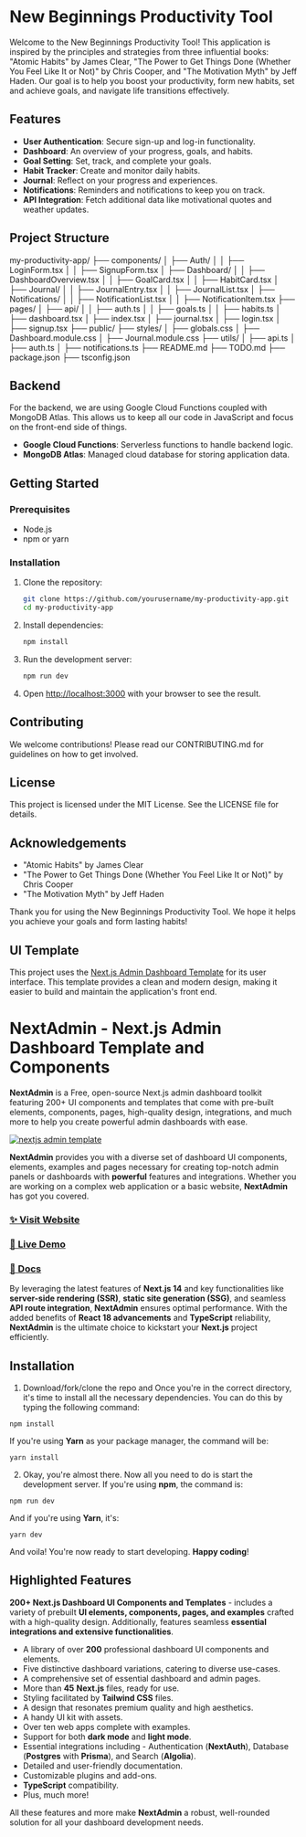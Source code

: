 # New Beginnings Productivity Tool

Welcome to the New Beginnings Productivity Tool! This application is inspired by the principles and strategies from three influential books: "Atomic Habits" by James Clear, "The Power to Get Things Done (Whether You Feel Like It or Not)" by Chris Cooper, and "The Motivation Myth" by Jeff Haden. Our goal is to help you boost your productivity, form new habits, set and achieve goals, and navigate life transitions effectively.

## Features

- **User Authentication**: Secure sign-up and log-in functionality.
- **Dashboard**: An overview of your progress, goals, and habits.
- **Goal Setting**: Set, track, and complete your goals.
- **Habit Tracker**: Create and monitor daily habits.
- **Journal**: Reflect on your progress and experiences.
- **Notifications**: Reminders and notifications to keep you on track.
- **API Integration**: Fetch additional data like motivational quotes and weather updates.

## Project Structure
my-productivity-app/
├── components/
│   ├── Auth/
│   │   ├── LoginForm.tsx
│   │   ├── SignupForm.tsx
│   ├── Dashboard/
│   │   ├── DashboardOverview.tsx
│   │   ├── GoalCard.tsx
│   │   ├── HabitCard.tsx
│   ├── Journal/
│   │   ├── JournalEntry.tsx
│   │   ├── JournalList.tsx
│   ├── Notifications/
│   │   ├── NotificationList.tsx
│   │   ├── NotificationItem.tsx
├── pages/
│   ├── api/
│   │   ├── auth.ts
│   │   ├── goals.ts
│   │   ├── habits.ts
│   ├── dashboard.tsx
│   ├── index.tsx
│   ├── journal.tsx
│   ├── login.tsx
│   ├── signup.tsx
├── public/
├── styles/
│   ├── globals.css
│   ├── Dashboard.module.css
│   ├── Journal.module.css
├── utils/
│   ├── api.ts
│   ├── auth.ts
│   ├── notifications.ts
├── README.md
├── TODO.md
├── package.json
├── tsconfig.json

## Backend

For the backend, we are using Google Cloud Functions coupled with MongoDB Atlas. This allows us to keep all our code in JavaScript and focus on the front-end side of things.

- **Google Cloud Functions**: Serverless functions to handle backend logic.
- **MongoDB Atlas**: Managed cloud database for storing application data.

## Getting Started

### Prerequisites

- Node.js
- npm or yarn

### Installation

1. Clone the repository:
    ```sh
    git clone https://github.com/yourusername/my-productivity-app.git
    cd my-productivity-app
    ```

2. Install dependencies:
    ```sh
    npm install
    ```

3. Run the development server:
    ```sh
    npm run dev
    ```

4. Open [http://localhost:3000](http://localhost:3000) with your browser to see the result.

## Contributing

We welcome contributions! Please read our CONTRIBUTING.md for guidelines on how to get involved.

## License

This project is licensed under the MIT License. See the LICENSE file for details.

## Acknowledgements

- "Atomic Habits" by James Clear
- "The Power to Get Things Done (Whether You Feel Like It or Not)" by Chris Cooper
- "The Motivation Myth" by Jeff Haden

Thank you for using the New Beginnings Productivity Tool. We hope it helps you achieve your goals and form lasting habits!

## UI Template

This project uses the [Next.js Admin Dashboard Template](https://github.com/NextAdminHQ/nextjs-admin-dashboard) for its user interface. This template provides a clean and modern design, making it easier to build and maintain the application's front end.

# NextAdmin - Next.js Admin Dashboard Template and Components

**NextAdmin** is a Free, open-source Next.js admin dashboard toolkit featuring 200+ UI components and templates that come with pre-built elements, components, pages, high-quality design, integrations, and much more to help you create powerful admin dashboards with ease.


[![nextjs admin template](https://cdn.pimjo.com/nextadmin-2.png)](https://nextadmin.co/)


**NextAdmin** provides you with a diverse set of dashboard UI components, elements, examples and pages necessary for creating top-notch admin panels or dashboards with **powerful** features and integrations. Whether you are working on a complex web application or a basic website, **NextAdmin** has got you covered.

### [✨ Visit Website](https://nextadmin.co/)
### [🚀 Live Demo](https://demo.nextadmin.co/)
### [📖 Docs](https://docs.nextadmin.co/)

By leveraging the latest features of **Next.js 14** and key functionalities like **server-side rendering (SSR)**, **static site generation (SSG)**, and seamless **API route integration**, **NextAdmin** ensures optimal performance. With the added benefits of **React 18 advancements** and **TypeScript** reliability, **NextAdmin** is the ultimate choice to kickstart your **Next.js** project efficiently.

## Installation

1. Download/fork/clone the repo and Once you're in the correct directory, it's time to install all the necessary dependencies. You can do this by typing the following command:

```
npm install
```
If you're using **Yarn** as your package manager, the command will be:

```
yarn install
```

2. Okay, you're almost there. Now all you need to do is start the development server. If you're using **npm**, the command is:

```
npm run dev
```
And if you're using **Yarn**, it's:

```
yarn dev
```

And voila! You're now ready to start developing. **Happy coding**!

## Highlighted Features
**200+ Next.js Dashboard Ul Components and Templates** - includes a variety of prebuilt **Ul elements, components, pages, and examples** crafted with a high-quality design.
Additionally, features seamless **essential integrations and extensive functionalities**.

- A library of over **200** professional dashboard UI components and elements.
- Five distinctive dashboard variations, catering to diverse use-cases.
- A comprehensive set of essential dashboard and admin pages.
- More than **45** **Next.js** files, ready for use.
- Styling facilitated by **Tailwind CSS** files.
- A design that resonates premium quality and high aesthetics.
- A handy UI kit with assets.
- Over ten web apps complete with examples.
- Support for both **dark mode** and **light mode**.
- Essential integrations including - Authentication (**NextAuth**), Database (**Postgres** with **Prisma**), and Search (**Algolia**).
- Detailed and user-friendly documentation.
- Customizable plugins and add-ons.
- **TypeScript** compatibility.
- Plus, much more!

All these features and more make **NextAdmin** a robust, well-rounded solution for all your dashboard development needs.
